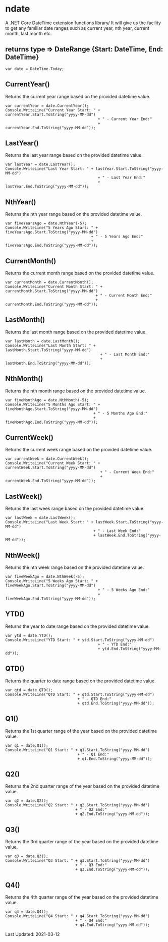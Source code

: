 # ndate
A .NET Core DateTime extension functions library/ It will give us the facility to get any familiar date ranges such as current year, nth year, current month, last month etc.

## returns type => DateRange {Start: DateTime, End: DateTime}

```
var date = DateTime.Today;
```

## CurrentYear()
Returns the current year range based on the provided datetime value.

```
var currentYear = date.CurrentYear();
Console.WriteLine("Current Year Start: " + currentYear.Start.ToString("yyyy-MM-dd") 
                                         + " - Current Year End:" 
                                         + currentYear.End.ToString("yyyy-MM-dd"));
```

## LastYear()
Returns the last year range based on the provided datetime value.

```
var lastYear = date.LastYear();
Console.WriteLine("Last Year Start: " + lastYear.Start.ToString("yyyy-MM-dd")
                                         + " - Last Year End:"
                                         + lastYear.End.ToString("yyyy-MM-dd"));
```

## NthYear()
Returns the nth year range based on the provided datetime value.

```
var fiveYearsAgo = date.NthYear(-5);
Console.WriteLine("5 Years Ago Start: " + fiveYearsAgo.Start.ToString("yyyy-MM-dd")
                                      + " - 5 Years Ago End:"
                                      + fiveYearsAgo.End.ToString("yyyy-MM-dd"));
```

## CurrentMonth()
Returns the current month range based on the provided datetime value.

```
var currentMonth = date.CurrentMonth();
Console.WriteLine("Current Month Start: " + currentMonth.Start.ToString("yyyy-MM-dd")
                                        + " - Current Month End:"
                                        + currentMonth.End.ToString("yyyy-MM-dd"));
```

## LastMonth()
Returns the last month range based on the provided datetime value.

```
var lastMonth = date.LastMonth();
Console.WriteLine("Last Month Start: " + lastMonth.Start.ToString("yyyy-MM-dd")
                                          + " - Last Month End:"
                                          + lastMonth.End.ToString("yyyy-MM-dd"));
```

## NthMonth()
Returns the nth month range based on the provided datetime value.

```
var fiveMonthAgo = date.NthMonth(-5);
Console.WriteLine("5 Months Ago Start: " + fiveMonthAgo.Start.ToString("yyyy-MM-dd")
                                       + " - 5 Months Ago End:"
                                       + fiveMonthAgo.End.ToString("yyyy-MM-dd"));
```

## CurrentWeek()
Returns the current week range based on the provided datetime value.

```
var currentWeek = date.CurrentWeek();
Console.WriteLine("Current Week Start: " + currentWeek.Start.ToString("yyyy-MM-dd")
                                          + " - Current Week End:"
                                          + currentWeek.End.ToString("yyyy-MM-dd"));
```

## LastWeek()
Returns the last week range based on the provided datetime value.

```
var lastWeek = date.LastWeek();
Console.WriteLine("Last Week Start: " + lastWeek.Start.ToString("yyyy-MM-dd")
                                       + " - Last Week End:"
                                       + lastWeek.End.ToString("yyyy-MM-dd"));
```

## NthWeek()
Returns the nth week range based on the provided datetime value.

```
var fiveWeekAgo = date.NthWeek(-5);
Console.WriteLine("5 Weeks Ago Start: " + fiveWeekAgo.Start.ToString("yyyy-MM-dd")
                                         + " - 5 Weeks Ago End:"
                                         + fiveWeekAgo.End.ToString("yyyy-MM-dd"));
```

## YTD()
Returns the year to date range based on the provided datetime value.

```
var ytd = date.YTD();
Console.WriteLine("YTD Start: " + ytd.Start.ToString("yyyy-MM-dd")
                                         + " - YTD End:"
                                         + ytd.End.ToString("yyyy-MM-dd"));
```

## QTD()
Returns the quarter to date range based on the provided datetime value.

```
var qtd = date.QTD();
Console.WriteLine("QTD Start: " + qtd.Start.ToString("yyyy-MM-dd")
                                + " - QTD End:"
                                + qtd.End.ToString("yyyy-MM-dd"));
```

## Q1()
Returns the 1st quarter range of the year based on the provided datetime value.

```
var q1 = date.Q1();
Console.WriteLine("Q1 Start: " + q1.Start.ToString("yyyy-MM-dd")
                                + " - Q1 End:"
                                + q1.End.ToString("yyyy-MM-dd"));
```

## Q2()
Returns the 2nd quarter range of the year based on the provided datetime value.

```
var q2 = date.Q2();
Console.WriteLine("Q2 Start: " + q2.Start.ToString("yyyy-MM-dd")
                               + " - Q2 End:"
                               + q2.End.ToString("yyyy-MM-dd"));
```

## Q3()
Returns the 3rd quarter range of the year based on the provided datetime value.

```
var q3 = date.Q3();
Console.WriteLine("Q3 Start: " + q3.Start.ToString("yyyy-MM-dd")
                               + " - Q3 End:"
                               + q3.End.ToString("yyyy-MM-dd"));
```

## Q4()
Returns the 4th quarter range of the year based on the provided datetime value.

```
var q4 = date.Q4();
Console.WriteLine("Q4 Start: " + q4.Start.ToString("yyyy-MM-dd")
                               + " - Q4 End:"
                               + q4.End.ToString("yyyy-MM-dd"));
```
Last Updated: 2021-03-12
